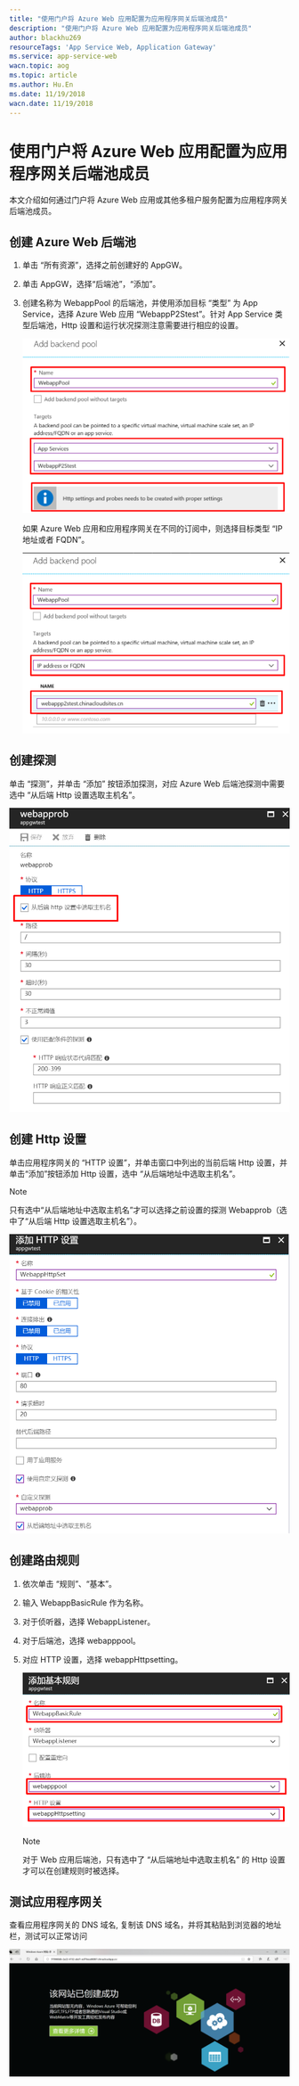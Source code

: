 ```yaml
---
title: "使用门户将 Azure Web 应用配置为应用程序网关后端池成员"
description: "使用门户将 Azure Web 应用配置为应用程序网关后端池成员"
author: blackhu269
resourceTags: 'App Service Web, Application Gateway'
ms.service: app-service-web
wacn.topic: aog
ms.topic: article
ms.author: Hu.En
ms.date: 11/19/2018
wacn.date: 11/19/2018
---
```


# 使用门户将 Azure Web 应用配置为应用程序网关后端池成员

本文介绍如何通过门户将 Azure Web 应用或其他多租户服务配置为应用程序网关后端池成员。

## 创建 Azure Web 后端池

1. 单击 “所有资源”，选择之前创建好的 AppGW。

2. 单击 AppGW，选择“后端池”，“添加”。

3. 创建名称为 WebappPool 的后端池，并使用添加目标 “类型” 为 App Service，选择 Azure Web 应用 “WebappP2Stest”。针对 App Service 类型后端池，Http 设置和运行状况探测注意需要进行相应的设置。

    ![01](media/aog-app-service-web-howto-config-to-application-gateway-back-end-pool/01.png "01")

    如果 Azure Web 应用和应用程序网关在不同的订阅中，则选择目标类型 “IP 地址或者 FQDN”。

    ![02](media/aog-app-service-web-howto-config-to-application-gateway-back-end-pool/02.png "02")

## 创建探测

单击 “探测”，并单击 “添加” 按钮添加探测，对应 Azure Web 后端池探测中需要选中 “从后端 Http 设置选取主机名”。

![03](media/aog-app-service-web-howto-config-to-application-gateway-back-end-pool/03.png "03")

## 创建 Http 设置

单击应用程序网关的 “HTTP 设置”，并单击窗口中列出的当前后端 Http 设置，并单击“添加”按钮添加 Http 设置，选中 “从后端地址中选取主机名”。

> [!NOTE]
> 只有选中“从后端地址中选取主机名”才可以选择之前设置的探测 Webapprob（选中了“从后端 Http 设置选取主机名”）。

![04](media/aog-app-service-web-howto-config-to-application-gateway-back-end-pool/04.png "04")

## 创建路由规则

1. 依次单击 “规则”、“基本”。
2. 输入 WebappBasicRule 作为名称。
3. 对于侦听器，选择 WebappListener。
4. 对于后端池，选择 webapppool。
5. 对应 HTTP 设置，选择 webappHttpsetting。

    ![05](media/aog-app-service-web-howto-config-to-application-gateway-back-end-pool/05.png "05")

    > [!NOTE]
    > 对于 Web 应用后端池，只有选中了 “从后端地址中选取主机名” 的 Http 设置才可以在创建规则时被选择。

## 测试应用程序网关

查看应用程序网关的 DNS 域名, 复制该 DNS 域名，并将其粘贴到浏览器的地址栏，测试可以正常访问

![06](media/aog-app-service-web-howto-config-to-application-gateway-back-end-pool/06.png "06")
